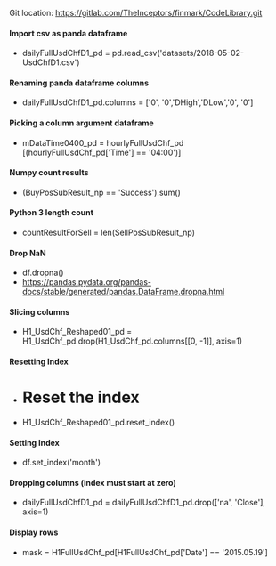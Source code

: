 Git location: https://gitlab.com/TheInceptors/finmark/CodeLibrary.git

#### Import csv as panda dataframe
* dailyFullUsdChfD1_pd = pd.read_csv('datasets/2018-05-02-UsdChfD1.csv')

#### Renaming panda dataframe columns
* dailyFullUsdChfD1_pd.columns = ['0', '0','DHigh','DLow','0', '0']

#### Picking a column argument dataframe 
* mDataTime0400_pd = hourlyFullUsdChf_pd [(hourlyFullUsdChf_pd['Time'] == '04:00')]

#### Numpy count results
* (BuyPosSubResult_np == 'Success').sum()

#### Python 3 length count
* countResultForSell = len(SellPosSubResult_np)

#### Drop NaN
* df.dropna()
* https://pandas.pydata.org/pandas-docs/stable/generated/pandas.DataFrame.dropna.html

#### Slicing columns 
* H1_UsdChf_Reshaped01_pd = H1_UsdChf_pd.drop(H1_UsdChf_pd.columns[[0, -1]], axis=1)

#### Resetting Index
* # Reset the index
* H1_UsdChf_Reshaped01_pd.reset_index()

#### Setting Index
* df.set_index('month')

#### Dropping columns (index must start at zero)
* dailyFullUsdChfD1_pd = dailyFullUsdChfD1_pd.drop(['na', 'Close'], axis=1)

#### Display rows 
* mask = H1FullUsdChf_pd[H1FullUsdChf_pd['Date'] == '2015.05.19']


